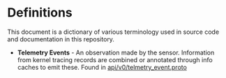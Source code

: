 # Definitions

This document is a dictionary of various terminology used in source code and documentation in this repository. 

- __Telemetry Events__ - An observation made by the sensor. Information from kernel tracing records are combined or annotated through info caches to emit these. Found in [api/v0/telmetry_event.proto](api/v0)
 